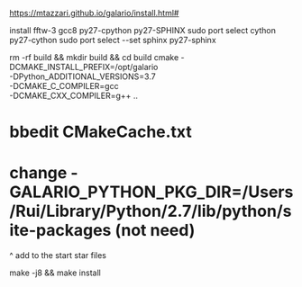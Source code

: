 
https://mtazzari.github.io/galario/install.html#

install fftw-3 gcc8 py27-cpython py27-SPHINX
sudo port select cython py27-cython
sudo port select --set sphinx py27-sphinx


rm -rf build && mkdir build && cd build
cmake -DCMAKE_INSTALL_PREFIX=/opt/galario \
      -DPython_ADDITIONAL_VERSIONS=3.7 \
      -DCMAKE_C_COMPILER=gcc \
      -DCMAKE_CXX_COMPILER=g++ ..

# bbedit  CMakeCache.txt
# change -GALARIO_PYTHON_PKG_DIR=/Users/Rui/Library/Python/2.7/lib/python/site-packages (not need)

^
add to the start star files

make -j8 && make install
